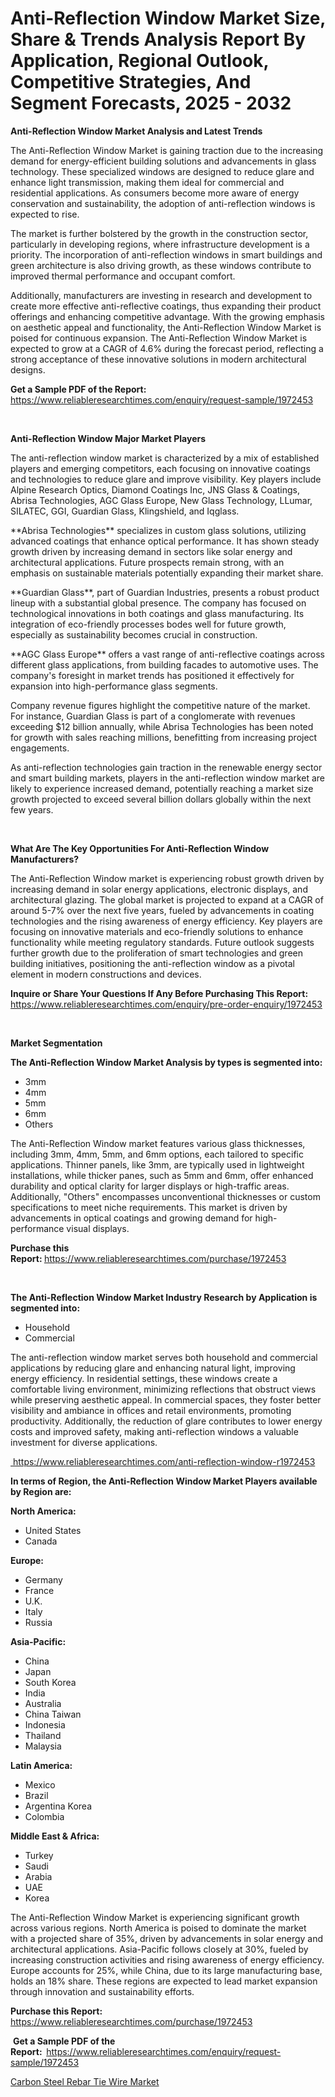 <p><h1>Anti-Reflection Window Market Size, Share & Trends Analysis Report By Application, Regional Outlook, Competitive Strategies, And Segment Forecasts, 2025 - 2032</h1></p><p><strong>Anti-Reflection Window Market Analysis and Latest Trends</strong></p>
<p><p>The Anti-Reflection Window Market is gaining traction due to the increasing demand for energy-efficient building solutions and advancements in glass technology. These specialized windows are designed to reduce glare and enhance light transmission, making them ideal for commercial and residential applications. As consumers become more aware of energy conservation and sustainability, the adoption of anti-reflection windows is expected to rise. </p><p>The market is further bolstered by the growth in the construction sector, particularly in developing regions, where infrastructure development is a priority. The incorporation of anti-reflection windows in smart buildings and green architecture is also driving growth, as these windows contribute to improved thermal performance and occupant comfort. </p><p>Additionally, manufacturers are investing in research and development to create more effective anti-reflective coatings, thus expanding their product offerings and enhancing competitive advantage. With the growing emphasis on aesthetic appeal and functionality, the Anti-Reflection Window Market is poised for continuous expansion. The Anti-Reflection Window Market is expected to grow at a CAGR of 4.6% during the forecast period, reflecting a strong acceptance of these innovative solutions in modern architectural designs.</p></p>
<p><strong>Get a Sample PDF of the Report:&nbsp;</strong> <a href="https://www.reliableresearchtimes.com/enquiry/request-sample/1972453?utm_campaign=3061&utm_medium=2&utm_source=Github&utm_content=ia&utm_term=06042025&utm_id=anti-reflection-window">https://www.reliableresearchtimes.com/enquiry/request-sample/1972453</a></p>
<p>&nbsp;</p>
<p><strong>Anti-Reflection Window Major Market Players</strong></p>
<p><p>The anti-reflection window market is characterized by a mix of established players and emerging competitors, each focusing on innovative coatings and technologies to reduce glare and improve visibility. Key players include Alpine Research Optics, Diamond Coatings Inc, JNS Glass & Coatings, Abrisa Technologies, AGC Glass Europe, New Glass Technology, LLumar, SILATEC, GGI, Guardian Glass, Klingshield, and Iqglass.</p><p>**Abrisa Technologies** specializes in custom glass solutions, utilizing advanced coatings that enhance optical performance. It has shown steady growth driven by increasing demand in sectors like solar energy and architectural applications. Future prospects remain strong, with an emphasis on sustainable materials potentially expanding their market share.</p><p>**Guardian Glass**, part of Guardian Industries, presents a robust product lineup with a substantial global presence. The company has focused on technological innovations in both coatings and glass manufacturing. Its integration of eco-friendly processes bodes well for future growth, especially as sustainability becomes crucial in construction.</p><p>**AGC Glass Europe** offers a vast range of anti-reflective coatings across different glass applications, from building facades to automotive uses. The company's foresight in market trends has positioned it effectively for expansion into high-performance glass segments.</p><p>Company revenue figures highlight the competitive nature of the market. For instance, Guardian Glass is part of a conglomerate with revenues exceeding $12 billion annually, while Abrisa Technologies has been noted for growth with sales reaching millions, benefitting from increasing project engagements.</p><p>As anti-reflection technologies gain traction in the renewable energy sector and smart building markets, players in the anti-reflection window market are likely to experience increased demand, potentially reaching a market size growth projected to exceed several billion dollars globally within the next few years.</p></p>
<p>&nbsp;</p>
<p><strong>What Are The Key Opportunities For Anti-Reflection Window Manufacturers?</strong></p>
<p><p>The Anti-Reflection Window market is experiencing robust growth driven by increasing demand in solar energy applications, electronic displays, and architectural glazing. The global market is projected to expand at a CAGR of around 5-7% over the next five years, fueled by advancements in coating technologies and the rising awareness of energy efficiency. Key players are focusing on innovative materials and eco-friendly solutions to enhance functionality while meeting regulatory standards. Future outlook suggests further growth due to the proliferation of smart technologies and green building initiatives, positioning the anti-reflection window as a pivotal element in modern constructions and devices.</p></p>
<p><strong>Inquire or Share Your Questions If Any Before Purchasing This Report:</strong> <a href="https://www.reliableresearchtimes.com/enquiry/pre-order-enquiry/1972453?utm_campaign=3061&utm_medium=2&utm_source=Github&utm_content=ia&utm_term=06042025&utm_id=anti-reflection-window">https://www.reliableresearchtimes.com/enquiry/pre-order-enquiry/1972453</a></p>
<p>&nbsp;</p>
<p><strong>Market Segmentation</strong></p>
<p><strong>The Anti-Reflection Window Market Analysis by types is segmented into:</strong></p>
<p><ul><li>3mm</li><li>4mm</li><li>5mm</li><li>6mm</li><li>Others</li></ul></p>
<p><p>The Anti-Reflection Window market features various glass thicknesses, including 3mm, 4mm, 5mm, and 6mm options, each tailored to specific applications. Thinner panels, like 3mm, are typically used in lightweight installations, while thicker panes, such as 5mm and 6mm, offer enhanced durability and optical clarity for larger displays or high-traffic areas. Additionally, "Others" encompasses unconventional thicknesses or custom specifications to meet niche requirements. This market is driven by advancements in optical coatings and growing demand for high-performance visual displays.</p></p>
<p><strong>Purchase this Report:&nbsp;</strong><a href="https://www.reliableresearchtimes.com/purchase/1972453?utm_campaign=3061&utm_medium=2&utm_source=Github&utm_content=ia&utm_term=06042025&utm_id=anti-reflection-window">https://www.reliableresearchtimes.com/purchase/1972453</a></p>
<p>&nbsp;</p>
<p><strong>The Anti-Reflection Window Market Industry Research by Application is segmented into:</strong></p>
<p><ul><li>Household</li><li>Commercial</li></ul></p>
<p><p>The anti-reflection window market serves both household and commercial applications by reducing glare and enhancing natural light, improving energy efficiency. In residential settings, these windows create a comfortable living environment, minimizing reflections that obstruct views while preserving aesthetic appeal. In commercial spaces, they foster better visibility and ambiance in offices and retail environments, promoting productivity. Additionally, the reduction of glare contributes to lower energy costs and improved safety, making anti-reflection windows a valuable investment for diverse applications.</p></p>
<p><a href="https://www.reliableresearchtimes.com/anti-reflection-window-r1972453?utm_campaign=3061&utm_medium=2&utm_source=Github&utm_content=ia&utm_term=06042025&utm_id=anti-reflection-window">&nbsp;https://www.reliableresearchtimes.com/anti-reflection-window-r1972453</a></p>
<p><strong>In terms of Region, the Anti-Reflection Window Market Players available by Region are:</strong></p>
<p>
    <p> <strong> North America: </strong>
        <ul>
            <li>United States</li>
            <li>Canada</li>
        </ul>
        </p> 
    <p> <strong> Europe: </strong>
        <ul>
            <li>Germany</li>
            <li>France</li>
            <li>U.K.</li>
            <li>Italy</li>
            <li>Russia</li>
        </ul>
        </p> 
    <p> <strong> Asia-Pacific: </strong>
        <ul>
            <li>China</li>
            <li>Japan</li>
            <li>South Korea</li>
            <li>India</li>
            <li>Australia</li>
            <li>China Taiwan</li>
            <li>Indonesia</li>
            <li>Thailand</li>
            <li>Malaysia</li>
        </ul>
        </p> 
    <p> <strong> Latin America: </strong>
        <ul>
            <li>Mexico</li>
            <li>Brazil</li>
            <li>Argentina Korea</li>
            <li>Colombia</li>
        </ul>
        </p> 
    <p> <strong> Middle East & Africa: </strong>
        <ul>
            <li>Turkey</li>
            <li>Saudi</li>
            <li>Arabia</li>
            <li>UAE</li>
            <li>Korea</li>
        </ul>
    </p>
    </p>
<p><p>The Anti-Reflection Window Market is experiencing significant growth across various regions. North America is poised to dominate the market with a projected share of 35%, driven by advancements in solar energy and architectural applications. Asia-Pacific follows closely at 30%, fueled by increasing construction activities and rising awareness of energy efficiency. Europe accounts for 25%, while China, due to its large manufacturing base, holds an 18% share. These regions are expected to lead market expansion through innovation and sustainability efforts.</p></p>
<p><strong>Purchase this Report: </strong><a href="https://www.reliableresearchtimes.com/purchase/1972453?utm_campaign=3061&utm_medium=2&utm_source=Github&utm_content=ia&utm_term=06042025&utm_id=anti-reflection-window">https://www.reliableresearchtimes.com/purchase/1972453</a></p>
<p>&nbsp;<strong>Get a Sample PDF of the Report:&nbsp;&nbsp;</strong><a href="https://www.reliableresearchtimes.com/enquiry/request-sample/1972453?utm_campaign=3061&utm_medium=2&utm_source=Github&utm_content=ia&utm_term=06042025&utm_id=anti-reflection-window">https://www.reliableresearchtimes.com/enquiry/request-sample/1972453</a></p>
<p><strong></strong></p>
<p><p><a href="https://github.com/voigttyagi/Market-Research-Report-List-1/blob/main/carbon-steel-rebar-tie-wire-market.md?utm_campaign=3061&utm_medium=2&utm_source=Github&utm_content=ia&utm_term=06042025&utm_id=anti-reflection-window">Carbon Steel Rebar Tie Wire Market</a></p></p>